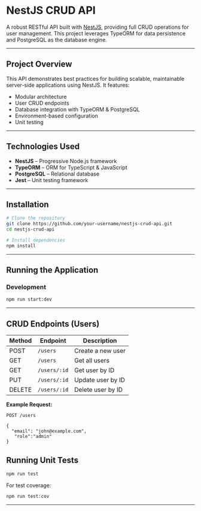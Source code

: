 
# NestJS CRUD API

A robust RESTful API built with [NestJS](https://nestjs.com), providing full CRUD operations for user management. This project leverages TypeORM for data persistence and PostgreSQL as the database engine.

---

## Project Overview

This API demonstrates best practices for building scalable, maintainable server-side applications using NestJS. It features:

- Modular architecture
- User CRUD endpoints
- Database integration with TypeORM & PostgreSQL
- Environment-based configuration
- Unit testing

---

## Technologies Used

- **NestJS** – Progressive Node.js framework
- **TypeORM** – ORM for TypeScript & JavaScript
- **PostgreSQL** – Relational database
- **Jest** – Unit testing framework

---

## Installation

```bash
# Clone the repository
git clone https://github.com/your-username/nestjs-crud-api.git
cd nestjs-crud-api

# Install dependencies
npm install
```

---

## Running the Application

### Development

```bash
npm run start:dev
```

---

## CRUD Endpoints (Users)

| Method | Endpoint           | Description           |
|--------|--------------------|----------------------|
| POST   | `/users`           | Create a new user    |
| GET    | `/users`           | Get all users        |
| GET    | `/users/:id`       | Get user by ID       |
| PUT    | `/users/:id`       | Update user by ID    |
| DELETE | `/users/:id`       | Delete user by ID    |

**Example Request:**

```http
POST /users

{
  "email": "john@example.com",
   "role":"admin"
}
```

## Running Unit Tests

```bash
npm run test
```

For test coverage:

```bash
npm run test:cov
```

---
